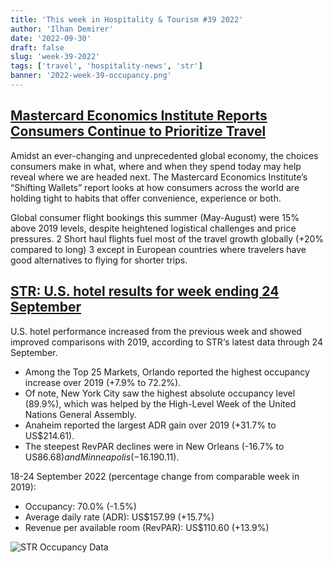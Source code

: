 ```yaml
---
title: 'This week in Hospitality & Tourism #39 2022'
author: 'Ilhan Demirer'
date: '2022-09-30'
draft: false
slug: 'week-39-2022'
tags: ['travel', 'hospitality-news', 'str']
banner: '2022-week-39-occupancy.png'
---
```


## [Mastercard Economics Institute Reports Consumers Continue to Prioritize Travel](https://www.hotelnewsresource.com/article122847.html)

Amidst an ever-changing and unprecedented global economy, the choices consumers make in what, where and when they spend today may help reveal where we are headed next. The Mastercard Economics Institute’s “Shifting Wallets” report looks at how consumers across the world are holding tight to habits that offer convenience, experience or both.

Global consumer flight bookings this summer (May-August) were 15% above 2019 levels, despite heightened logistical challenges and price pressures. 2 Short haul flights fuel most of the travel growth globally (+20% compared to long) 3 except in European countries where travelers have good alternatives to flying for shorter trips.

## [STR: U.S. hotel results for week ending 24 September](https://str.com/press-release/str-us-hotel-results-week-ending-24-september)

U.S. hotel performance increased from the previous week and showed improved comparisons with 2019, according to STR‘s latest data through 24 September.

- Among the Top 25 Markets, Orlando reported the highest occupancy increase over 2019 (+7.9% to 72.2%).
- Of note, New York City saw the highest absolute occupancy level (89.9%), which was helped by the High-Level Week of the United Nations General Assembly.
- Anaheim reported the largest ADR gain over 2019 (+31.7% to US$214.61).
- The steepest RevPAR declines were in New Orleans (-16.7% to US$86.68) and Minneapolis (-16.1% to US$90.11).

18-24 September 2022 (percentage change from comparable week in 2019):

- Occupancy: 70.0% (-1.5%)
- Average daily rate (ADR): US$157.99 (+15.7%)
- Revenue per available room (RevPAR): US$110.60 (+13.9%)

![STR Occupancy Data](/images/blogimages/2022-week-39-occupancy.png)
